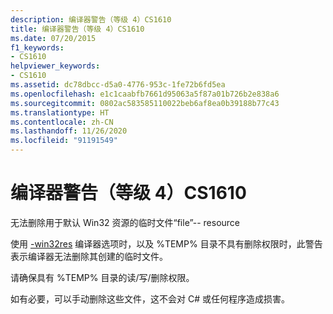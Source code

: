 ```yaml
---
description: 编译器警告（等级 4）CS1610
title: 编译器警告（等级 4）CS1610
ms.date: 07/20/2015
f1_keywords:
- CS1610
helpviewer_keywords:
- CS1610
ms.assetid: dc78dbcc-d5a0-4776-953c-1fe72b6fd5ea
ms.openlocfilehash: e1c1caabfb7661d95063a5f87a01b726b2e838a6
ms.sourcegitcommit: 0802ac583585110022beb6af8ea0b39188b77c43
ms.translationtype: HT
ms.contentlocale: zh-CN
ms.lasthandoff: 11/26/2020
ms.locfileid: "91191549"
---
```

# <a name="compiler-warning-level-4-cs1610"></a>编译器警告（等级 4）CS1610

无法删除用于默认 Win32 资源的临时文件“file”-- resource  
  
 使用 [-win32res](../compiler-options/win32res-compiler-option.md) 编译器选项时，以及 %TEMP% 目录不具有删除权限时，此警告表示编译器无法删除其创建的临时文件。  
  
 请确保具有 %TEMP% 目录的读/写/删除权限。  
  
 如有必要，可以手动删除这些文件，这不会对 C# 或任何程序造成损害。
